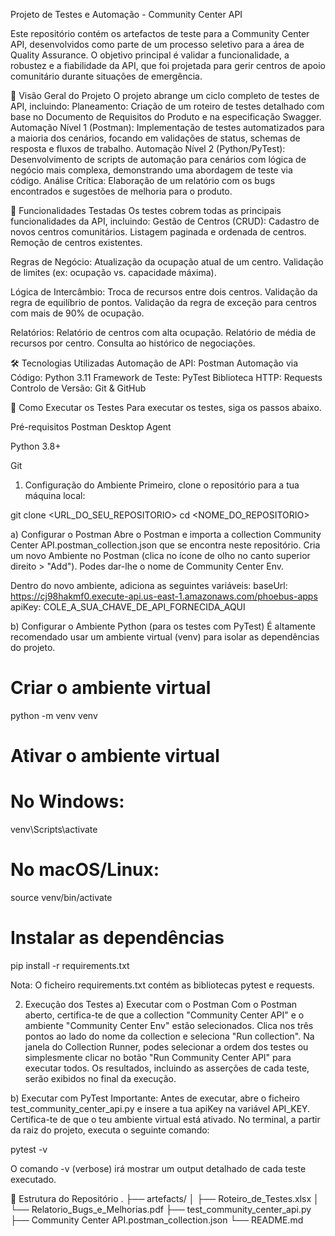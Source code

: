 Projeto de Testes e Automação - Community Center API

Este repositório contém os artefactos de teste para a Community Center API, desenvolvidos como parte de um processo seletivo para a área de Quality Assurance. O objetivo principal é validar a funcionalidade, a robustez e a fiabilidade da API, que foi projetada para gerir centros de apoio comunitário durante situações de emergência.

📜 Visão Geral do Projeto
O projeto abrange um ciclo completo de testes de API, incluindo:
Planeamento: Criação de um roteiro de testes detalhado com base no Documento de Requisitos do Produto e na especificação Swagger.
Automação Nível 1 (Postman): Implementação de testes automatizados para a maioria dos cenários, focando em validações de status, schemas de resposta e fluxos de trabalho.
Automação Nível 2 (Python/PyTest): Desenvolvimento de scripts de automação para cenários com lógica de negócio mais complexa, demonstrando uma abordagem de teste via código.
Análise Crítica: Elaboração de um relatório com os bugs encontrados e sugestões de melhoria para o produto.

🎯 Funcionalidades Testadas
Os testes cobrem todas as principais funcionalidades da API, incluindo:
Gestão de Centros (CRUD):
Cadastro de novos centros comunitários.
Listagem paginada e ordenada de centros.
Remoção de centros existentes.

Regras de Negócio:
Atualização da ocupação atual de um centro.
Validação de limites (ex: ocupação vs. capacidade máxima).

Lógica de Intercâmbio:
Troca de recursos entre dois centros.
Validação da regra de equilíbrio de pontos.
Validação da regra de exceção para centros com mais de 90% de ocupação.

Relatórios:
Relatório de centros com alta ocupação.
Relatório de média de recursos por centro.
Consulta ao histórico de negociações.

🛠️ Tecnologias Utilizadas
Automação de API: Postman
Automação via Código: Python 3.11
Framework de Teste: PyTest
Biblioteca HTTP: Requests
Controlo de Versão: Git & GitHub

🚀 Como Executar os Testes
Para executar os testes, siga os passos abaixo.

Pré-requisitos
Postman Desktop Agent

Python 3.8+

Git

1. Configuração do Ambiente
Primeiro, clone o repositório para a tua máquina local:

git clone <URL_DO_SEU_REPOSITORIO>
cd <NOME_DO_REPOSITORIO>

a) Configurar o Postman
Abre o Postman e importa a collection Community Center API.postman_collection.json que se encontra neste repositório.
Cria um novo Ambiente no Postman (clica no ícone de olho no canto superior direito > "Add"). Podes dar-lhe o nome de Community Center Env.

Dentro do novo ambiente, adiciona as seguintes variáveis:
baseUrl: https://cj98hakmf0.execute-api.us-east-1.amazonaws.com/phoebus-apps
apiKey: COLE_A_SUA_CHAVE_DE_API_FORNECIDA_AQUI

b) Configurar o Ambiente Python (para os testes com PyTest)
É altamente recomendado usar um ambiente virtual (venv) para isolar as dependências do projeto.

# Criar o ambiente virtual
python -m venv venv

# Ativar o ambiente virtual
# No Windows:
venv\Scripts\activate
# No macOS/Linux:
source venv/bin/activate

# Instalar as dependências
pip install -r requirements.txt

Nota: O ficheiro requirements.txt contém as bibliotecas pytest e requests.

2. Execução dos Testes
a) Executar com o Postman
Com o Postman aberto, certifica-te de que a collection "Community Center API" e o ambiente "Community Center Env" estão selecionados.
Clica nos três pontos ao lado do nome da collection e seleciona "Run collection".
Na janela do Collection Runner, podes selecionar a ordem dos testes ou simplesmente clicar no botão "Run Community Center API" para executar todos.
Os resultados, incluindo as asserções de cada teste, serão exibidos no final da execução.

b) Executar com PyTest
Importante: Antes de executar, abre o ficheiro test_community_center_api.py e insere a tua apiKey na variável API_KEY.
Certifica-te de que o teu ambiente virtual está ativado.
No terminal, a partir da raiz do projeto, executa o seguinte comando:

pytest -v

O comando -v (verbose) irá mostrar um output detalhado de cada teste executado.

📂 Estrutura do Repositório
.
├── artefacts/
│   ├── Roteiro_de_Testes.xlsx
│   └── Relatorio_Bugs_e_Melhorias.pdf
├── test_community_center_api.py
├── Community Center API.postman_collection.json
└── README.md

